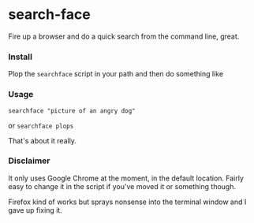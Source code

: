 # search-face
Fire up a browser and do a quick search from the command line, great.

### Install

Plop the `searchface` script in your path and then do something like

### Usage

`searchface "picture of an angry dog"`

or `searchface plops`

That's about it really.

### Disclaimer

It only uses Google Chrome at the moment, in the default location. Fairly easy to change it in the script if you've moved it or something though.

Firefox kind of works but sprays nonsense into the terminal window and I gave up fixing it.
